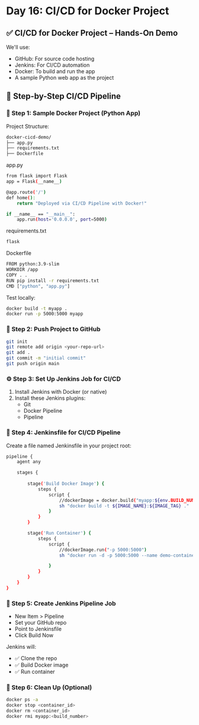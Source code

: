# Day 16: CI/CD for Docker Project 

## ✅ CI/CD for Docker Project – Hands-On Demo
We'll use:
 - GitHub: For source code hosting
 - Jenkins: For CI/CD automation
 - Docker: To build and run the app
 - A sample Python web app as the project

## 🔧 Step-by-Step CI/CD Pipeline
### 🧱 Step 1: Sample Docker Project (Python App)
Project Structure:
```sh
docker-cicd-demo/
├── app.py
├── requirements.txt
├── Dockerfile
```
app.py
```sh
from flask import Flask
app = Flask(__name__)

@app.route('/')
def home():
    return "Deployed via CI/CD Pipeline with Docker!"

if __name__ == "__main__":
    app.run(host='0.0.0.0', port=5000)
```
requirements.txt
```sh
flask
```
Dockerfile
```sh
FROM python:3.9-slim
WORKDIR /app
COPY . .
RUN pip install -r requirements.txt
CMD ["python", "app.py"]
```
Test locally:
```sh
docker build -t myapp .
docker run -p 5000:5000 myapp
```

### 🔁 Step 2: Push Project to GitHub
```sh
git init
git remote add origin <your-repo-url>
git add .
git commit -m "initial commit"
git push origin main
```

### ⚙️ Step 3: Set Up Jenkins Job for CI/CD
 1. Install Jenkins with Docker (or native)
 2. Install these Jenkins plugins:
    - Git
    - Docker Pipeline
    - Pipeline

### 📜 Step 4: Jenkinsfile for CI/CD Pipeline
Create a file named Jenkinsfile in your project root:
```sh
pipeline {
    agent any

    stages {
        
        stage('Build Docker Image') {
            steps {
                script {
                    //dockerImage = docker.build("myapp:${env.BUILD_NUMBER}")
                    sh "docker build -t ${IMAGE_NAME}:${IMAGE_TAG} ." 
                }
            }
        }

        stage('Run Container') {
            steps {
                script {
                    //dockerImage.run("-p 5000:5000")
                    sh "docker run -d -p 5000:5000 --name demo-container ${IMAGE_NAME}:${IMAGE_TAG}" 

                }
            }
        }
    }
}
```

### 🚀 Step 5: Create Jenkins Pipeline Job
  - New Item > Pipeline
  - Set your GitHub repo
  - Point to Jenkinsfile
  - Click Build Now

Jenkins will:
 - ✅ Clone the repo
 - ✅ Build Docker image
 - ✅ Run container

### 🧼 Step 6: Clean Up (Optional)
```sh
docker ps -a
docker stop <container_id>
docker rm <container_id>
docker rmi myapp:<build_number>
```
